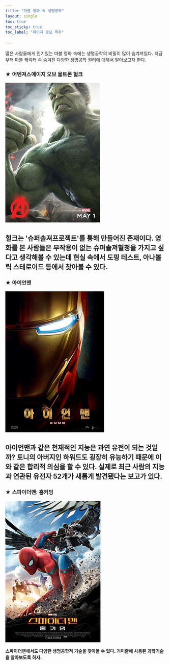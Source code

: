 ```yaml
--- 
title: "마블 영화 속 생명공학"
layout: single 
toc: true
toc_sticky: true
toc_label: "페이지 중요 목차"

--- 
```


많은 사람들에게 인기있는 마블 영화 속에는 생명공학의 비밀이 많이 숨겨져있다. 지금부터 마블 캐릭터 속 숨겨진 다양한 생명공학 원리에 대해서 알아보고자 한다. 

### ★ 어벤져스에이지 오브 울트론 헐크 

![hulk](/assets/images/hulk.PNG) 

헐크는 '슈퍼솔져프로젝트'를 통해 만들어진 존재이다. 영화를 본 사람들은 부작용이 없는 슈퍼솔져혈청을 가지고 싶다고 생각해볼 수 있는데 현실 속에서 도핑 테스트, 아나볼릭 스테로이드 등에서 찾아볼 수 있다.    
--- 

### ★ 아이언맨
![ironman](/assets/images/ironman.PNG)

아이언맨과 같은 천재적인 지능은 과연 유전이 되는 것일까? 토니의 아버지인 하워드도 굉장히 유능하기 때문에 이와 같은 합리적 의심을 할 수 있다. 실제로 최근 사람의 지능과 연관된 유전자 52개가 새롭게 발견됐다는 보고가 있다.
--- 

### ★ 스파이더맨: 홈커밍
[![spiderman](/assets/images/spiderman.jpg "더 자세한 내용을 원하시면 방문해 보세요 ")](https://www.ibric.org/upload/geditor/201911/0.83743700_1574302294.jpg) 

**스파이더맨에서도 다양한 생명공학적 기술을 찾아볼 수 있다. 거미줄에 사용된 과학기술을 알아보도록 하자.** 

